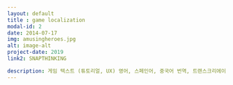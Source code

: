 ```yaml
---
layout: default
title : game localization
modal-id: 2
date: 2014-07-17
img: amusingheroes.jpg
alt: image-alt
project-date: 2019
link2: SNAPTHINKING

description: 게임 텍스트 (튜토리얼, UX) 영어, 스페인어, 중국어 번역, 트랜스크리에이팅. 카피라이팅, 캐릭터 영어 보이스 오버 관리
---
```


